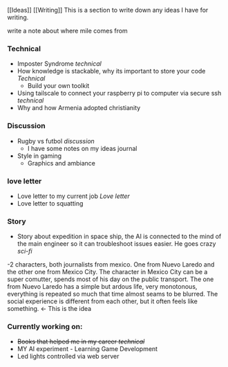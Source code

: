 [[Ideas]] [[Writing]]
This is a section to write down any ideas I have for writing. 

write a note about where mile comes from

### Technical
- Imposter Syndrome *technical*
- How knowledge is stackable, why its important to store your code *Technical*
	- Build your own toolkit
- Using tailscale to connect your raspberry pi to computer via secure ssh *technical*
- Why and how Armenia adopted christianity 
### Discussion
- Rugby vs futbol *discussion*
	- I have some notes on my ideas journal
- Style in gaming 
	- Graphics and ambiance

### love letter
- Love letter to my current job *Love letter*
- Love letter to squatting 

### Story
- Story about expedition in space ship, the AI is connected to the mind of the main engineer so it can troubleshoot issues easier. He goes crazy *sci-fi*

-2 characters, both journalists from mexico. One from Nuevo Laredo and the other one from Mexico City. The character in Mexico City can be a super comutter, spends most of his day on the public transport. The one from Nuevo Laredo has a simple but ardous life, very monotonous, everything is repeated so much that time almost seams to be blurred. The social experience is different from each other, but it often feels like something. <- This is the idea


### Currently working on:
- ~~Books that helped me in my career *technical*~~
- MY AI experiment - Learning Game Development
- Led lights controlled via web server 

